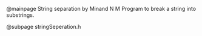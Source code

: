 @mainpage String separation by Minand N M
Program to break a string into substrings.

@subpage stringSeperation.h
